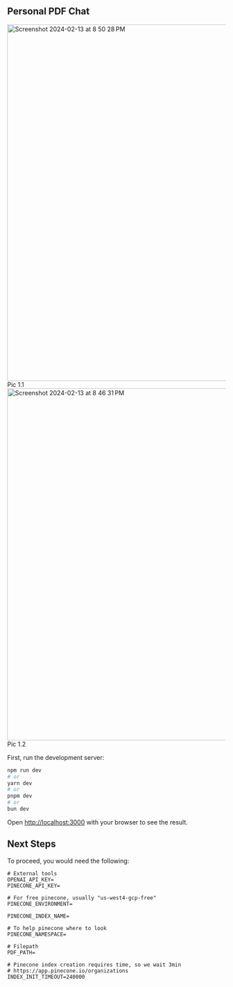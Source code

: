 ## Personal PDF Chat

<img width="821" alt="Screenshot 2024-02-13 at 8 50 28 PM" src="https://github.com/deusexmachina892/pdf-chat/assets/27721589/5de33dde-d9f0-4700-b367-07ed7fa2742c">
Pic 1.1


<img width="811" alt="Screenshot 2024-02-13 at 8 46 31 PM" src="https://github.com/deusexmachina892/pdf-chat/assets/27721589/4241aa36-9d87-4f6c-babe-c9cdd5f41443">
Pic 1.2


First, run the development server:

```bash
npm run dev
# or
yarn dev
# or
pnpm dev
# or
bun dev
```

Open [http://localhost:3000](http://localhost:3000) with your browser to see the result.

## Next Steps

To proceed, you would need the following:

```
# External tools
OPENAI_API_KEY=
PINECONE_API_KEY=

# For free pinecone, usually "us-west4-gcp-free"
PINECONE_ENVIRONMENT=

PINECONE_INDEX_NAME=

# To help pinecone where to look
PINECONE_NAMESPACE=

# Filepath
PDF_PATH=

# Pinecone index creation requires time, so we wait 3min
# https://app.pinecone.io/organizations
INDEX_INIT_TIMEOUT=240000
```
